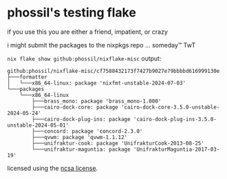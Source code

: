 # phossil's testing flake

if you use this you are either a friend, impatient, or crazy

i might submit the packages to the nixpkgs repo ... someday™ TwT

`nix flake show github:phossil/nixflake-misc` output:
```shell
github:phossil/nixflake-misc/cf7588432173f7427b9027e79bbbbd616999130e
├───formatter
│   └───x86_64-linux: package 'nixfmt-unstable-2024-07-03'
└───packages
    └───x86_64-linux
        ├───brass_mono: package 'brass_mono-1.000'
        ├───cairo-dock-core: package 'cairo-dock-core-3.5.0-unstable-2024-05-24'
        ├───cairo-dock-plug-ins: package 'cairo-dock-plug-ins-3.5.0-unstable-2024-05-01'
        ├───concord: package 'concord-2.3.0'
        ├───qvwm: package 'qvwm-1.1.12'
        ├───unifraktur-cook: package 'UnifrakturCook-2013-08-25'
        └───unifraktur-maguntia: package 'UnifrakturMaguntia-2017-03-19'
```

licensed using the [ncsa license](https://spdx.org/licenses/NCSA.html).
